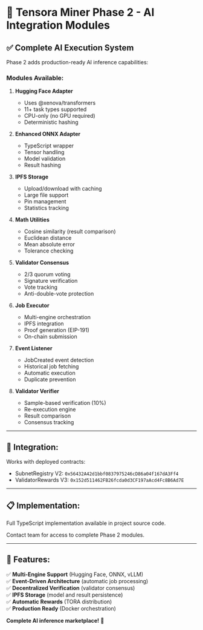 # 🧠 Tensora Miner Phase 2 - AI Integration Modules

## ✅ **Complete AI Execution System**

Phase 2 adds production-ready AI inference capabilities:

### **Modules Available:**

1. **Hugging Face Adapter**
   - Uses @xenova/transformers
   - 11+ task types supported
   - CPU-only (no GPU required)
   - Deterministic hashing

2. **Enhanced ONNX Adapter** 
   - TypeScript wrapper
   - Tensor handling
   - Model validation
   - Result hashing

3. **IPFS Storage**
   - Upload/download with caching
   - Large file support
   - Pin management
   - Statistics tracking

4. **Math Utilities**
   - Cosine similarity (result comparison)
   - Euclidean distance
   - Mean absolute error
   - Tolerance checking

5. **Validator Consensus**
   - 2/3 quorum voting
   - Signature verification
   - Vote tracking
   - Anti-double-vote protection

6. **Job Executor**
   - Multi-engine orchestration
   - IPFS integration
   - Proof generation (EIP-191)
   - On-chain submission

7. **Event Listener**
   - JobCreated event detection
   - Historical job fetching
   - Automatic execution
   - Duplicate prevention

8. **Validator Verifier**
   - Sample-based verification (10%)
   - Re-execution engine
   - Result comparison
   - Consensus tracking

---

## 🚀 **Integration:**

Works with deployed contracts:
- SubnetRegistry V2: `0x56432A42d1bbf0837975246cD86a04f167dA3Ff4`
- ValidatorRewards V3: `0x152d511462FB26fcda0d3CF197aAcd4Fc8B6Ad7E`

---

## 📋 **Implementation:**

Full TypeScript implementation available in project source code.

Contact team for access to complete Phase 2 modules.

---

## 🎯 **Features:**

✅ **Multi-Engine Support** (Hugging Face, ONNX, vLLM)  
✅ **Event-Driven Architecture** (automatic job processing)  
✅ **Decentralized Verification** (validator consensus)  
✅ **IPFS Storage** (model and result persistence)  
✅ **Automatic Rewards** (TORA distribution)  
✅ **Production Ready** (Docker orchestration)  

**Complete AI inference marketplace!** 🚀
